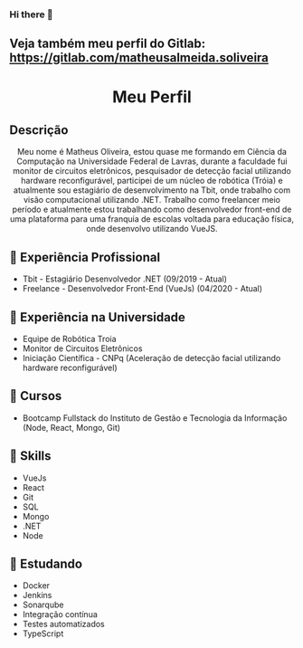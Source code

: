 ### Hi there 👋 

## Veja também meu perfil do Gitlab: https://gitlab.com/matheusalmeida.soliveira

<h1 align="center">Meu Perfil</h1>

## Descrição
<p align="center">Meu nome é Matheus Oliveira, estou quase me formando em Ciência da Computação na Universidade Federal de Lavras, durante a faculdade fui monitor de circuitos eletrônicos, pesquisador de detecção facial utilizando hardware reconfigurável, participei de um núcleo de robótica (Tróia) e atualmente sou estagiário de desenvolvimento na Tbit, onde trabalho com visão computacional utilizando .NET. Trabalho como freelancer meio período e atualmente estou trabalhando como desenvolvedor front-end de uma plataforma para uma franquia de escolas voltada para educação física, onde desenvolvo utilizando VueJS.</p>

## 🔭 Experiência Profissional

- Tbit - Estagiário Desenvolvedor .NET (09/2019 - Atual)
- Freelance - Desenvolvedor Front-End (VueJs) (04/2020 - Atual)

## 🏫 Experiência na Universidade
- Equipe de Robótica Troia
- Monitor de Circuitos Eletrônicos
- Iniciação Científica - CNPq (Aceleração de detecção facial utilizando hardware reconfigurável)

## 📜 Cursos
- Bootcamp Fullstack do Instituto de Gestão e Tecnologia da Informação (Node, React, Mongo, Git)

## 🤹 Skills
- VueJs
- React
- Git
- SQL
- Mongo
- .NET
- Node

## 📗 Estudando
- Docker
- Jenkins
- Sonarqube
- Integração contínua
- Testes automatizados
- TypeScript

